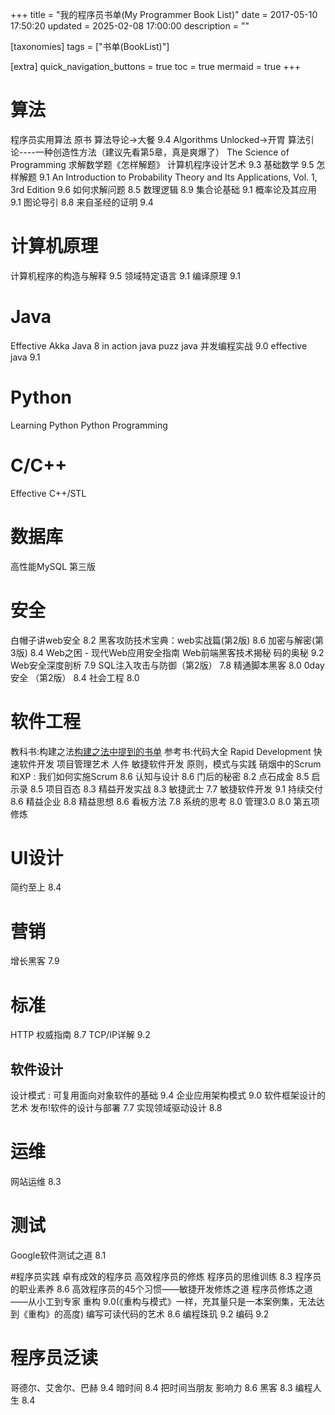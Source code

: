 +++
title = "我的程序员书单(My Programmer Book List)"
date = 2017-05-10 17:50:20
updated = 2025-02-08 17:00:00
description = ""

[taxonomies]
tags = ["书单(BookList)"]

[extra]
quick_navigation_buttons = true
toc = true
mermaid = true
+++

# 算法
程序员实用算法 原书
算法导论->大餐 9.4
Algorithms Unlocked->开胃
算法引论----一种创造性方法（建议先看第5章，真是爽爆了）
The Science of Programming
求解数学题《怎样解题》
计算机程序设计艺术 9.3
基础数学 9.5
怎样解题 9.1
An Introduction to Probability Theory and Its Applications, Vol. 1, 3rd Edition 9.6
如何求解问题 8.5
数理逻辑 8.9
集合论基础 9.1
概率论及其应用 9.1
图论导引 8.8
来自圣经的证明 9.4


# 计算机原理
计算机程序的构造与解释 9.5
领域特定语言 9.1
编译原理 9.1

# Java
Effective Akka
Java 8 in action
java puzz
java 并发编程实战 9.0
effective java 9.1

# Python
Learning Python
Python Programming

# C/C++
Effective C++/STL

# 数据库
高性能MySQL 第三版

# 安全
白帽子讲web安全 8.2
黑客攻防技术宝典：web实战篇(第2版) 8.6
加密与解密(第3版) 8.4
Web之困 - 现代Web应用安全指南
Web前端黑客技术揭秘
码的奥秘 9.2
Web安全深度剖析 7.9
SQL注入攻击与防御（第2版） 7.8
精通脚本黑客 8.0
0day安全 （第2版） 8.4
社会工程 8.0

# 软件工程
教科书:构建之法[构建之法中提到的书单](http://www.cnblogs.com/xinz/p/4470424.html)
参考书:代码大全 Rapid Development 快速软件开发 项目管理艺术 人件
敏捷软件开发 原则，模式与实践
硝烟中的Scrum和XP : 我们如何实施Scrum 8.6
认知与设计 8.6
门后的秘密 8.2
点石成金 8.5
启示录 8.5
项目百态 8.3
精益开发实战 8.3
敏捷武士 7.7
敏捷软件开发 9.1
持续交付 8.6
精益企业 8.8
精益思想 8.6
看板方法 7.8
系统的思考 8.0
管理3.0 8.0
第五项修炼


# UI设计
简约至上 8.4

# 营销
增长黑客 7.9


# 标准
HTTP 权威指南 8.7
TCP/IP详解 9.2

## 软件设计
设计模式 : 可复用面向对象软件的基础 9.4
企业应用架构模式 9.0
软件框架设计的艺术
发布!软件的设计与部署 7.7
实现领域驱动设计 8.8

# 运维
网站运维 8.3


# 测试
Google软件测试之道 8.1


#程序员实践
卓有成效的程序员
高效程序员的修炼
程序员的思维训练 8.3
程序员的职业素养 8.6
高效程序员的45个习惯——敏捷开发修炼之道
程序员修炼之道——从小工到专家
重构 9.0(《重构与模式》一样，充其量只是一本案例集，无法达到《重构》的高度)
编写可读代码的艺术 8.6
编程珠玑 9.2 
编码 9.2


# 程序员泛读
哥德尔、艾舍尔、巴赫 9.4
暗时间 8.4
把时间当朋友
影响力 8.6
黑客 8.3
编程人生 8.4




 
